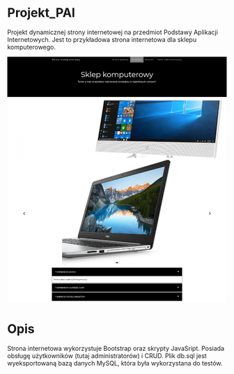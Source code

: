# Projekt_PAI
Projekt dynamicznej strony internetowej na przedmiot Podstawy Aplikacji Internetowych. Jest to przykładowa strona internetowa dla sklepu komputerowego.

![Screenshot](https://raw.githubusercontent.com/lnarolski/Projekt_PAI/master/screenshot.png)

# Opis
Strona internetowa wykorzystuje Bootstrap oraz skrypty JavaSript. Posiada obsługę użytkowników (tutaj administratorów) i CRUD. Plik db.sql jest wyeksportowaną bazą danych MySQL, która była wykorzystana do testów.
